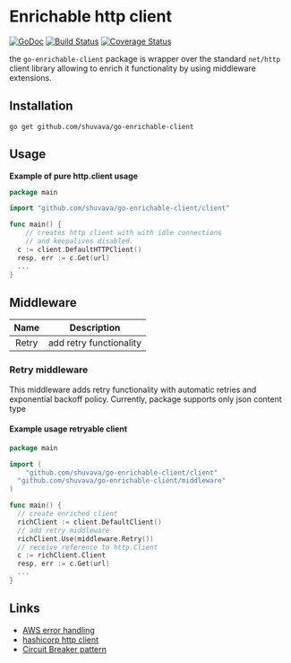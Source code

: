# Enrichable http client

[![GoDoc](https://godoc.org/github.com/shuvava/go-enrichable-client?status.svg)](http://godoc.org/github.com/shuvava/go-enrichable-client)
[![Build Status](https://travis-ci.com/shuvava/go-enrichable-client.svg?branch=master)](https://travis-ci.com/shuvava/go-enrichable-client)
[![Coverage Status](https://coveralls.io/repos/github/shuvava/go-enrichable-client/badge.svg?branch=master)](https://coveralls.io/github/shuvava/go-enrichable-client?branch=master)

the `go-enrichable-client` package is wrapper over the standard `net/http` client library 
allowing to enrich it functionality by using middleware extensions.


## Installation

```shell
go get github.com/shuvava/go-enrichable-client
```

## Usage

**Example of pure http.client usage**

```go
package main

import "github.com/shuvava/go-enrichable-client/client"

func main() { 
	// creates http client with with idle connections 
	// and keepalives disabled.
  c := client.DefaultHTTPClient()
  resp, err := c.Get(url)	
  ...
}
```

## Middleware 

|  Name  | Description             |
|:------:|:-----------------------:|
| Retry  | add retry functionality |

### Retry middleware

This middleware adds retry functionality with automatic retries and exponential backoff policy. Currently, package supports only json content type

#### Example usage retryable client

```go
package main

import (
	"github.com/shuvava/go-enrichable-client/client"
  "github.com/shuvava/go-enrichable-client/middleware"
)

func main() {
  // create enriched client
  richClient := client.DefaultClient()
  // add retry middleware
  richClient.Use(middleware.Retry())
  // receive reference to http.Client
  c := richClient.Client
  resp, err := c.Get(url)	
  ...
}
```

## Links 

* [AWS error handling](https://docs.aws.amazon.com/apigateway/api-reference/handling-errors/)
* [hashicorp http client](https://github.com/hashicorp/go-retryablehttp.git)
* [Circuit Breaker pattern](https://msdn.microsoft.com/en-us/library/dn589784.aspx)
